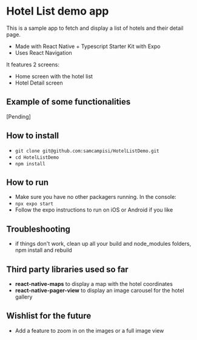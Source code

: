 # Hotel List demo app

This is a sample app to fetch and display a list of hotels and their detail page.

- Made with React Native + Typescript Starter Kit with Expo
- Uses React Navigation

It features 2 screens:

- Home screen with the hotel list
- Hotel Detail screen

## Example of some functionalities

[Pending]

## How to install

- `git clone git@github.com:samcampisi/HotelListDemo.git`
- `cd HotelListDemo`
- `npm install`

## How to run

- Make sure you have no other packagers running. In the console:
- `npx expo start`
- Follow the expo instructions to run on iOS or Android if you like

## Troubleshooting

- if things don't work, clean up all your build and node_modules folders, npm install and rebuild

## Third party libraries used so far

- **react-native-maps** to display a map with the hotel coordinates
- **react-native-pager-view** to display an image carousel for the hotel gallery

## Wishlist for the future

- Add a feature to zoom in on the images or a full image view
